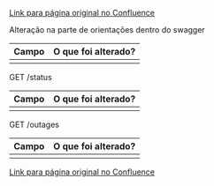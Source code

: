 [Link para página original no Confluence](https://openfinancebrasil.atlassian.net/wiki/spaces/OF/pages/266895470)

Alteração na parte de orientações dentro do swagger

| **Campo** | **O que foi alterado?** |
| --- | --- |
|  |  |

 GET /status

| **Campo** | **O que foi alterado?** |
| --- | --- |
|  |  |

 GET /outages

| **Campo** | **O que foi alterado?** |
| --- | --- |
|  |  |

[Link para página original no Confluence](https://openfinancebrasil.atlassian.net/wiki/spaces/OF/pages/266895470)